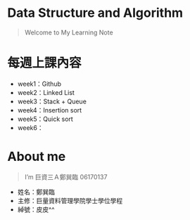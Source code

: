 # Data Structure and Algorithm
> Welcome to My Learning Note 

# 每週上課內容
* week1：Github
* week2：Linked List
* week3：Stack + Queue
* week4：Insertion sort
* week5：Quick sort
* week6：

# About me
> I’m 巨資三Ａ鄭巽臨 06170137
* 姓名：鄭巽臨
* 主修：巨量資料管理學院學士學位學程
* 綽號：皮皮^^
